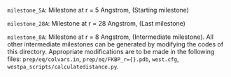 ```milestone_5A```: Milestone at r = 5 Angstrom, (Starting milestone)

```milestone_28A```: Milestone at r = 28 Angstrom, (Last milestone)

```milestone_8A```: Milestone at r = 8 Angstrom, (Intermediate milestone). All other intermediate milestones can be generated by modifying the codes of this directory. Appropriate modifications are to be made in the following files: ```prep/eq/colvars.in```, ```prep/eq/FKBP_r={}.pdb```, ```west.cfg```, ```westpa_scripts/calculatedistance.py```.
